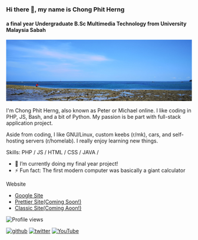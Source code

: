 ### Hi there 👋, my name is Chong Phit Herng
#### a final year Undergraduate B.Sc Multimedia Technology from University Malaysia Sabah

![You found me!](banner.jpg)

I'm Chong Phit Herng, also known as Peter or Michael online. I like coding in PHP, JS, Bash, and a bit of Python. My passion is be part with full-stack application project.

Aside from coding, I like GNU/Linux, custom keebs (r/mk), cars, and self-hosting servers (r/homelab). I really enjoy learning new things. 

Skills: PHP / JS / HTML / CSS / JAVA / 

- 🌱 I’m currently doing my final year project!
- ⚡ Fun fact: The first modern computer was basically a giant calculator

Website

- [Google Site](https://sites.google.com/view/rchongphitherng)
- [Prettier Site(Coming Soon!)](#)
- [Classic Site(Coming Aoon!)](#)

![Profile views](https://gpvc.arturio.dev/peterdigger)  

[<img src='https://cdn.jsdelivr.net/npm/simple-icons@3.0.1/icons/github.svg' alt='github' height='40'>](https://github.com/peterdigger)  [<img src='https://cdn.jsdelivr.net/npm/simple-icons@3.0.1/icons/twitter.svg' alt='twitter' height='40'>](https://twitter.com/gmachongherng99)  [<img src='https://cdn.jsdelivr.net/npm/simple-icons@3.0.1/icons/youtube.svg' alt='YouTube' height='40'>](https://www.youtube.com/channel/UCN0eq1iZ41S32vVyJK0XLVg)  
